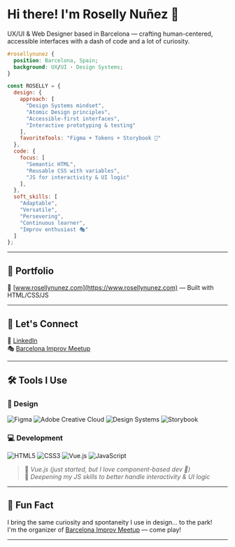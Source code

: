 
# Hi there! I'm Roselly Nuñez 👋  
UX/UI & Web Designer based in Barcelona — crafting human-centered, accessible interfaces with a dash of code and a lot of curiosity.

```css
#rosellynunez { 
  position: Barcelona, Spain; 
  background: UX/UI · Design Systems;
}
```

```javascript
const ROSELLY = {
  design: {
    approach: [
      "Design Systems mindset",
      "Atomic Design principles",
      "Accessible-first interfaces",
      "Interactive prototyping & testing"
    ],
    favoriteTools: "Figma + Tokens + Storybook 💙"
  },
  code: {
    focus: [
      "Semantic HTML",
      "Reusable CSS with variables",
      "JS for interactivity & UI logic"
    ],
  },
  soft_skills: [
    "Adaptable", 
    "Versatile", 
    "Persevering", 
    "Continuous learner",
    "Improv enthusiast 🎭"
  ]
};
```

---

## 📂 Portfolio  
🔗 [www.rosellynunez.com](https://www.rosellynunez.com) — Built with HTML/CSS/JS

---

## 🔗 Let's Connect  
💼 [LinkedIn](https://www.linkedin.com/in/rosellynunez/)  
🎭 [Barcelona Improv Meetup](https://www.meetup.com/es-ES/theater-games-in-the-park/)

---

## 🛠️ Tools I Use

### 🎨 Design  
![Figma](https://img.shields.io/badge/Figma-F24E1E?style=for-the-badge&logo=figma&logoColor=white)
![Adobe Creative Cloud](https://img.shields.io/badge/Adobe%20Creative%20Cloud-DA1F26?style=for-the-badge&logo=Adobe%20Creative%20Cloud&logoColor=white)
![Design Systems](https://img.shields.io/badge/Design_Systems-FF6B6B?style=for-the-badge&logoColor=white)
![Storybook](https://img.shields.io/badge/Storybook-FF4785?style=for-the-badge&logo=storybook&logoColor=white)

### 💻 Development  
![HTML5](https://img.shields.io/badge/HTML5-E34F26?style=for-the-badge&logo=html5&logoColor=white)
![CSS3](https://img.shields.io/badge/CSS3-1572B6?style=for-the-badge&logo=css3&logoColor=white)
![Vue.js](https://img.shields.io/badge/Vue.js-💡%20Learning-42b883?style=for-the-badge&logo=vue.js&logoColor=white)
![JavaScript](https://img.shields.io/badge/JavaScript-📘%20Learning-F7DF1E?style=for-the-badge&logo=javascript&logoColor=black)

> 💬 *Vue.js (just started, but I love component-based dev 🧩)*  
> 📘 *Deepening my JS skills to better handle interactivity & UI logic*

---

## 🌱 Fun Fact  
I bring the same curiosity and spontaneity I use in design... to the park!  
I'm the organizer of [Barcelona Improv Meetup](https://www.meetup.com/es-ES/theater-games-in-the-park/) — come play!

---
